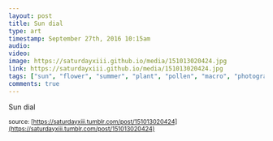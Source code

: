 ```yaml
---
layout: post
title: Sun dial
type: art
timestamp: September 27th, 2016 10:15am
audio: 
video: 
image: https://saturdayxiii.github.io/media/151013020424.jpg
link: https://saturdayxiii.github.io/media/151013020424.jpg
tags: ["sun", "flower", "summer", "plant", "pollen", "macro", "photography", "art"]
comments: true
---
```

Sun dial
 
  
<small>source: [https://saturdayxiii.tumblr.com/post/151013020424](https://saturdayxiii.tumblr.com/post/151013020424)</small>